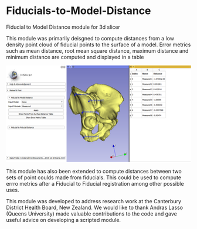 # Fiducials-to-Model-Distance
Fiducial to Model Distance module for 3d slicer

This module was primarily deisgned to compute distances from a low density point cloud of fiducial points to the surface of a model. 
Error metrics such as mean distance, root mean square distance, maximum distance and minimum distance are computed and displayed in a table

![Screenshot](Resources/Screenshots/ScreenShot1.png)

This module has also been extended to compute distances between two sets of point coulds made from fiducials. This could be used to compute 
errro metrics after a Fiducial to Fiducial registration among other possible uses.

This module was developed to address research work at the Canterbury District Health Board, New Zealand. We would like to thank 
Andras Lasso (Queens University) made valuable contributions to the code and gave useful advice on developing a scripted module.

